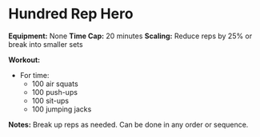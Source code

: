 # Hundred Rep Hero

**Equipment:** None
**Time Cap:** 20 minutes
**Scaling:** Reduce reps by 25% or break into smaller sets

**Workout:**
- For time:
  - 100 air squats
  - 100 push-ups
  - 100 sit-ups
  - 100 jumping jacks

**Notes:**
Break up reps as needed. Can be done in any order or sequence.
